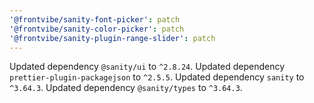 ```yaml
---
'@frontvibe/sanity-font-picker': patch
'@frontvibe/sanity-color-picker': patch
'@frontvibe/sanity-plugin-range-slider': patch
---
```


Updated dependency `@sanity/ui` to `^2.8.24`.
Updated dependency `prettier-plugin-packagejson` to `^2.5.5`.
Updated dependency `sanity` to `^3.64.3`.
Updated dependency `@sanity/types` to `^3.64.3`.
